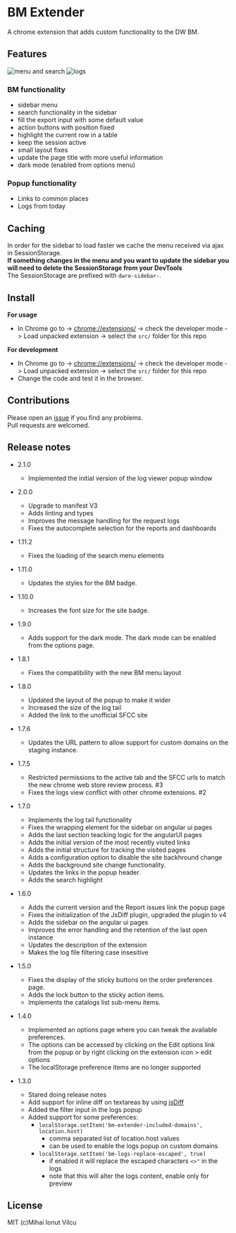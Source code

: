 # BM Extender

A chrome extension that adds custom functionality to the DW BM.

## Features

![menu and search](screenshots/menu.png)
![logs](screenshots/logs.png)

### BM functionality

-   sidebar menu
-   search functionality in the sidebar
-   fill the export input with some default value
-   action buttons with position fixed
-   highlight the current row in a table
-   keep the session active
-   small layout fixes
-   update the page title with more useful information
-   dark mode (enabled from options menu)

### Popup functionality

-   Links to common places
-   Logs from today

## Caching

In order for the sidebar to load faster we cache the menu received via ajax
in SessionStorage.  
**If something changes in the menu and you want to update the sidebar
you will need to delete the SessionStorage from your DevTools**  
The SessionStorage are prefixed with `dwre-sidebar-`.

## Install

**For usage**

-   In Chrome go to -> [chrome://extensions/](chrome://extensions/) -> check the developer
    mode -> Load unpacked extension -> select the `src/` folder for this repo

**For development**

-   In Chrome go to -> [chrome://extensions/](chrome://extensions/) -> check the developer
    mode -> Load unpacked extension -> select the `src/` folder for this repo
-   Change the code and test it in the browser.

## Contributions

Please open an [issue](https://github.com/mihai-vlc/bm-extender/issues) if you find any problems.  
Pull requests are welcomed.

## Release notes

-   2.1.0

    -   Implemented the initial version of the log viewer popup window

-   2.0.0

    -   Upgrade to manifest V3
    -   Adds linting and types
    -   Improves the message handling for the request logs
    -   Fixes the autocomplete selection for the reports and dashboards

-   1.11.2

    -   Fixes the loading of the search menu elements

-   1.11.0

    -   Updates the styles for the BM badge.

-   1.10.0

    -   Increases the font size for the site badge.

-   1.9.0

    -   Adds support for the dark mode.
        The dark mode can be enabled from the options page.

-   1.8.1

    -   Fixes the compatibility with the new BM menu layout

-   1.8.0

    -   Updated the layout of the popup to make it wider
    -   Increased the size of the log tail
    -   Added the link to the unofficial SFCC site

-   1.7.6
    -   Updates the URL pattern to allow support for custom domains on the staging instance.
-   1.7.5

    -   Restricted permissions to the active tab and the SFCC urls to match the new
        chrome web store review process. #3
    -   Fixes the logs view conflict with other chrome extensions. #2

-   1.7.0

    -   Implements the log tail functionality
    -   Fixes the wrapping element for the sidebar on angular ui pages
    -   Adds the last section teacking logic for the angularUI pages
    -   Adds the initial version of the most recently visited links
    -   Adds the initial structure for tracking the visited pages
    -   Adds a configuration option to disable the site backhround change
    -   Adds the background site change functionality.
    -   Updates the links in the popup header.
    -   Adds the search highlight

-   1.6.0

    -   Adds the current version and the Report issues link the popup page
    -   Fixes the initialization of the JsDiff plugin, upgraded the plugin to v4
    -   Adds the sidebar on the angular ui pages
    -   Improves the error handling and the retention of the last open instance
    -   Updates the description of the extension
    -   Makes the log file filtering case insesitive

-   1.5.0

    -   Fixes the display of the sticky buttons on the order preferences page.
    -   Adds the lock button to the sticky action items.
    -   Implements the catalogs list sub-menu items.

-   1.4.0

    -   Implemented an options page where you can tweak the available preferences.
    -   The options can be accessed by clicking on the Edit options link from the popup
        or by right clicking on the extension icon > edit options
    -   The localStorage preference items are no longer supported

-   1.3.0
    -   Stared doing release notes
    -   Add support for inline diff on textareas by using [jsDiff](https://github.com/kpdecker/jsdiff)
    -   Added the filter input in the logs popup
    -   Added support for some preferences:
        -   `localStorage.setItem('bm-extender-included-domains', location.host)`
            -   comma separated list of location.host values
            -   can be used to enable the logs popup on custom domains
        -   `localStorage.setItem('bm-logs-replace-escaped', true)`
            -   if enabled it will replace the escaped characters `<>"` in the logs
            -   note that this will alter the logs content, enable only for preview

## License

MIT (c)Mihai Ionut Vilcu
